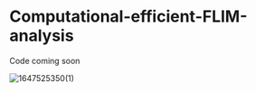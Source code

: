 # Computational-efficient-FLIM-analysis

Code coming soon



![1647525350(1)](https://user-images.githubusercontent.com/35866553/158824485-482aee8f-63c3-4f8e-95bc-bb8a048dd195.png)
